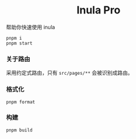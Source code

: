 <h1 align="center">Inula Pro</h1>

帮助你快速使用 inula

```
pnpm i
pnpm start
```

### 关于路由

采用约定式路由，只有 `src/pages/**` 会被识别成路由。

### 格式化

```
pnpm format
```

### 构建

```
pnpm build
```
